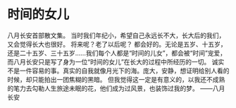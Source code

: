 # 时间的女儿

八月长安首部散文集。
当时我们年纪小，希望自己永远长不大，长大后的我们，又会觉得长大也很好。
将来呢？老了以后呢？
都会好的。无论是五岁、十五岁，还是二十五岁、三十五岁……我们每个人都是“时间的儿女”，都会被“时间”宠爱，而八月长安只是写了身为一位“时间的女儿”在长大的过程中所经历的一切。
诚实不是一件容易的事。真实的自我就像月光下的海。庞大，安静，想证明给别人看的时候，却只能拍出一团焦糊的黑暗。
但我觉得这一定是有意义的，以我还不成熟的笔力去勾勒人生旅途未眠的花，他们成为过风景，也装饰过我的梦。
——八月长安
